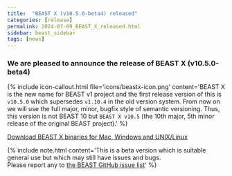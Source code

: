 ```yaml
---
title:  "BEAST X (v10.5.0-beta4) released"
categories: [release]
permalink: 2024-07-09_BEAST_X_released.html
sidebar: beast_sidebar
tags: [news]
---
```


### We are pleased to announce the release of BEAST X (v10.5.0-beta4)

{% include icon-callout.html file='icons/beastx-icon.png' content='BEAST X is the new name for BEAST v1 project and the first release version of this is <code>v10.5.0</code> which supersedes <code>v1.10.4</code> in the old version system. From now on we will use the full major, minor, bugfix style of semantic versioning. Thus, this version is not BEAST 10 but <code>BEAST X v10.5</code> (the 10th major, 5th minor release of the original BEAST project).' %}

[Download BEAST X binaries for Mac, Windows and UNIX/Linux](installing)

{% include note.html content='This is a beta version which is suitable general use but which may still have issues and bugs.<br/>Please report any to <a href="https://github.com/beast-dev/beast-mcmc/issues">the BEAST GitHub issue list</a>' %}
